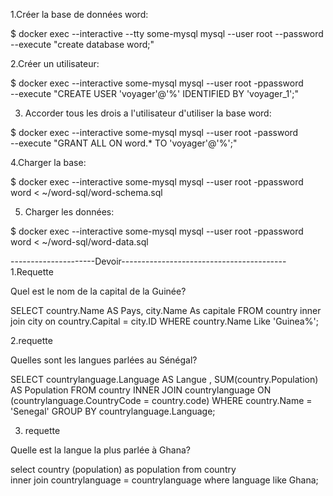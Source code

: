 1.Créer la base de données word:


$ docker exec --interactive --tty some-mysql mysql --user root --password --execute "create database word;"

2.Créer un utilisateur:

$ docker exec --interactive some-mysql  mysql --user root -ppassword \
    --execute "CREATE USER 'voyager'@'%' IDENTIFIED BY 'voyager_1';"
    
3. Accorder tous les drois a l'utilisateur d'utiliser la base word:

$ docker exec --interactive some-mysql  mysql --user root -password \
   --execute "GRANT ALL ON word.* TO 'voyager'@'%';"

4.Charger la base:

$ docker exec  --interactive some-mysql  mysql --user root -ppassword word < ~/word-sql/word-schema.sql

5. Charger les données:

$ docker exec  --interactive some-mysql  mysql --user root -ppassword word < ~/word-sql/word-data.sql



---------------------Devoir-----------------------------------------
1.Requette

Quel est le nom de la capital de la Guinée?

SELECT  country.Name AS Pays, city.Name As capitale 
FROM
country
inner join city on country.Capital = city.ID
WHERE country.Name Like 'Guinea%';



2.requette

Quelles sont les langues parlées au Sénégal?


SELECT  countrylanguage.Language AS Langue , SUM(country.Population) AS Population
FROM
country
INNER JOIN countrylanguage ON (countrylanguage.CountryCode = country.code) 
WHERE country.Name = 'Senegal'
GROUP BY countrylanguage.Language; 


3. requette 

Quelle est la langue la plus parlée à Ghana?

select country (population) as population
 from 
country  
inner join countrylanguage = countrylanguage
where language like Ghana;
